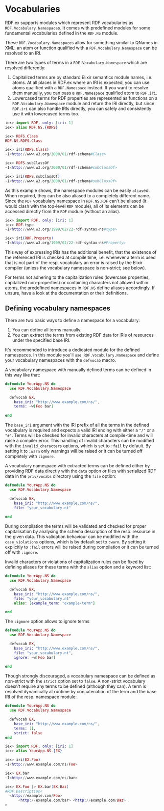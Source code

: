 # Vocabularies

RDF.ex supports modules which represent RDF vocabularies as `RDF.Vocabulary.Namespace`s. It comes with predefined modules for some fundamental vocabularies defined in the `RDF.NS` module.

These `RDF.Vocabulary.Namespace`s allow for something similar to QNames in XML: an atom or function qualified with a `RDF.Vocabulary.Namespace` can be resolved to an IRI. 

There are two types of terms in a `RDF.Vocabulary.Namespace` which are
resolved differently:

1. Capitalized terms are by standard Elixir semantics module names, i.e.
   atoms. At all places in RDF.ex where an IRI is expected, you can use atoms
   qualified with a `RDF.Namespace` instead. If you want to resolve them
   manually, you can pass a `RDF.Namespace` qualified atom to `RDF.iri`.
2. Lowercased terms for RDF properties are represented as functions on a
   `RDF.Vocabulary.Namespace` module and return the IRI directly, but since `RDF.iri` can also handle IRIs directly, you can safely and consistently use it with lowercased terms too.

```elixir
iex> import RDF, only: [iri: 1]
iex> alias RDF.NS.{RDFS}

iex> RDFS.Class
RDF.NS.RDFS.Class

iex> iri(RDFS.Class)
~I<http://www.w3.org/2000/01/rdf-schema#Class>

iex> RDFS.subClassOf
~I<http://www.w3.org/2000/01/rdf-schema#subClassOf>

iex> iri(RDFS.subClassOf)
~I<http://www.w3.org/2000/01/rdf-schema#subClassOf>
```

As this example shows, the namespace modules can be easily `alias`ed. When required, they can be also aliased to a completely different name. Since the `RDF` vocabulary namespace in `RDF.NS.RDF` can't be aliased (it would clash with the top-level `RDF` module), all of its elements can be accessed directly from the `RDF` module (without an alias).

```elixir
iex> import RDF, only: [iri: 1]
iex> RDF.type
~I<http://www.w3.org/1999/02/22-rdf-syntax-ns#type>

iex> iri(RDF.Property)
~I<http://www.w3.org/1999/02/22-rdf-syntax-ns#Property>
```

This way of expressing IRIs has the additional benefit, that the existence of the referenced IRI is checked at compile time, i.e. whenever a term is used that is not part of the resp. vocabulary an error is raised by the Elixir compiler (unless the vocabulary namespace is non-strict; see below).

For terms not adhering to the capitalization rules (lowercase properties, capitalized non-properties) or containing characters not allowed within atoms, the predefined namespaces in `RDF.NS` define aliases accordingly. If unsure, have a look at the documentation or their definitions. 



## Defining vocabulary namespaces

There are two basic ways to define a namespace for a vocabulary:

1. You can define all terms manually.
2. You can extract the terms from existing RDF data for IRIs of resources under the specified base IRI.

It's recommended to introduce a dedicated module for the defined namespaces. In this module you'll `use RDF.Vocabulary.Namespace` and define your vocabulary namespaces with the `defvocab` macro.

A vocabulary namespace with manually defined terms can be defined in this way like that:

```elixir
defmodule YourApp.NS do
  use RDF.Vocabulary.Namespace

  defvocab EX,
    base_iri: "http://www.example.com/ns/",
    terms: ~w[Foo bar]
    
end
```

The `base_iri` argument with the IRI prefix of all the terms in the defined
vocabulary is required and expects a valid IRI ending with either a `"/"` or
a `"#"`. Terms will be checked for invalid characters at compile-time and will raise a compiler error. This handling of invalid characters can be modified with the `invalid_characters` options, which is set to `:fail` by default. By setting it to `:warn` only warnings will be raised or it can be turned off completely with `:ignore`.

A vocabulary namespace with extracted terms can be defined either by providing RDF data directly with the `data` option or files with serialized RDF data in the `priv/vocabs` directory using the `file` option:

```elixir
defmodule YourApp.NS do
  use RDF.Vocabulary.Namespace

  defvocab EX,
    base_iri: "http://www.example.com/ns/",
    file: "your_vocabulary.nt"
    
end
```

During compilation the terms will be validated and checked for proper capitalisation by analysing the schema description of the resp. resource  in the given data.
This validation behaviour can be modified with the `case_violations` options, which is by default set to `:warn`. By setting it explicitly to `:fail` errors will be raised during compilation or it can be turned off with `:ignore`.

Invalid characters or violations of capitalization rules can be fixed by defining aliases for these terms with the `alias` option and a keyword list:

```elixir
defmodule YourApp.NS do
  use RDF.Vocabulary.Namespace

  defvocab EX,
    base_iri: "http://www.example.com/ns/",
    file: "your_vocabulary.nt"
    alias: [example_term: "example-term"]

end
```

The `:ignore` option allows to ignore terms:

```elixir
defmodule YourApp.NS do
  use RDF.Vocabulary.Namespace

  defvocab EX,
    base_iri: "http://www.example.com/ns/",
    file: "your_vocabulary.nt",
    ignore: ~w[Foo bar]
    
end
```

Though strongly discouraged, a vocabulary namespace can be defined as non-strict with the `strict` option set to `false`. A non-strict vocabulary doesn't require any terms to be defined (although they can). A term is resolved dynamically at runtime by concatenation of the term and the base IRI of the resp. namespace module:

```elixir
defmodule YourApp.NS do
  use RDF.Vocabulary.Namespace

  defvocab EX,
    base_iri: "http://www.example.com/ns/",
    terms: [], 
    strict: false
end

iex> import RDF, only: [iri: 1]
iex> alias YourApp.NS.{EX}

iex> iri(EX.Foo)
~I<http://www.example.com/ns/Foo>

iex> EX.bar
~I<http://www.example.com/ns/bar>

iex> EX.Foo |> EX.bar(EX.Baz)
#RDF.Description<
  <http://example.com/Foo>
      <http://example.com/bar> <http://example.com/Baz> .
>
```

